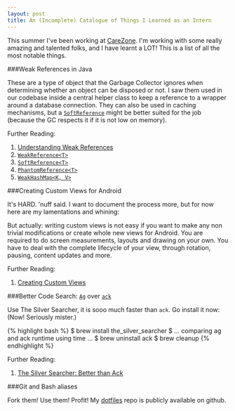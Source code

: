 ```yaml
---
layout: post
title: An (Incomplete) Catalogue of Things I Learned as an Intern
---
```


This summer I've been working at [CareZone](https://carezone.com/home). I'm working with some really amazing and talented folks, and I have learnt a LOT! This is a list of all the most notable things.

###Weak References in Java

These are a type of object that the Garbage Collector ignores when determining whether an object can be disposed or not. I saw them used in our codebase inside a central helper class to keep a reference to a wrapper around a database connection. They can also be used in caching mechanisms, but a [`SoftReference`](http://docs.oracle.com/javase/7/docs/api/java/lang/ref/SoftReference.html) might be better suited for the job (because the GC respects it if it is not low on memory). 

Further Reading:

1. [Understanding Weak References](https://weblogs.java.net/blog/2006/05/04/understanding-weak-references)
1. [`WeakReference<T>`](http://docs.oracle.com/javase/7/docs/api/java/lang/ref/WeakReference.html)
1. [`SoftReference<T>`](http://docs.oracle.com/javase/7/docs/api/java/lang/ref/SoftReference.html)
1. [`PhantomReference<T>`](http://docs.oracle.com/javase/7/docs/api/java/lang/ref/PhantomReference.html)
1. [`WeakHashMap<K, V>`](http://docs.oracle.com/javase/7/docs/api/java/util/WeakHashMap.html)


###Creating Custom Views for Android

It's HARD. 'nuff said. I want to document the process more, but for now here are my lamentations and whining:

But actually: writing custom views is not easy if you want to make any non trivial modifications or create whole new views for Android. You are required to do screen measurements, layouts and drawing on your own. You have to deal with the complete lifecycle of your view, through rotation, pausing, content updates and more. 

Further Reading:

1. [Creating Custom Views](http://developer.android.com/training/custom-views/index.html)

###Better Code Search: [`Ag`](https://github.com/ggreer/the_silver_searcher) over [`ack`](http://beyondgrep.com/)

Use The Silver Searcher, it is sooo much faster than `ack`. Go install it now: (Now! Seriously mister.)

{% highlight bash %}
$ brew install the_silver_searcher
$ ... comparing ag and ack runtime using time ...
$ brew uninstall ack
$ brew cleanup
{% endhighlight %}

Further Reading:

1. [The Silver Searcher: Better than Ack](http://geoff.greer.fm/2011/12/27/the-silver-searcher-better-than-ack/)

###Git and Bash aliases

Fork them! Use them! Profit! My [dotfiles](https://github.com/chandsie/dotfiles) repo is publicly available on github.
